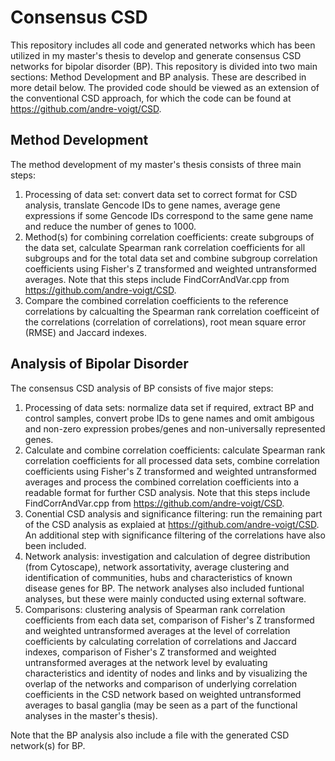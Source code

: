 # Consensus CSD

This repository includes all code and generated networks which has been utilized in my master's thesis to develop and generate consensus CSD networks for bipolar disorder (BP). This repository is divided into two main sections: Method Development and BP analysis. These are described in more detail below.
The provided code should be viewed as an extension of the conventional CSD approach, for which the code can be found at https://github.com/andre-voigt/CSD.

## Method Development
The method development of my master's thesis consists of three main steps:
1. Processing of data set: convert data set to correct format for CSD analysis, translate Gencode IDs to gene names, average gene expressions if some Gencode IDs correspond to the same gene name and reduce the number of genes to 1000.
2. Method(s) for combining correlation coefficients: create subgroups of the data set, calculate Spearman rank correlation coefficients for all subgroups and for the total data set and combine subgroup correlation coefficients using Fisher's Z transformed and weighted untransformed averages. Note that this steps include FindCorrAndVar.cpp from https://github.com/andre-voigt/CSD.
3. Compare the combined correlation coefficients to the reference correlations by calcualting the Spearman rank correlation coefficeint of the correlations (correlation of correlations), root mean square error (RMSE) and Jaccard indexes.

## Analysis of Bipolar Disorder
The consensus CSD analysis of BP consists of five major steps:
1. Processing of data sets: normalize data set if required, extract BP and control samples, convert probe IDs to gene names and omit ambigous and non-zero expression probes/genes and non-universally represented genes.
2. Calculate and combine correlation coefficients: calculate Spearman rank correlation coefficients for all processed data sets, combine correlation coefficients using Fisher's Z transformed and weighted untransformed averages and process the combined correlation coefficients into a readable format for further CSD analysis. Note that this steps include FindCorrAndVar.cpp from https://github.com/andre-voigt/CSD.
3. Conential CSD analysis and significance filtering: run the remaining part of the CSD analysis as explaied at https://github.com/andre-voigt/CSD. An additional step with significance filtering of the correlations have also been included. 
4. Network analysis: investigation and calculation of degree distribution (from Cytoscape), network assortativity, average clustering and identification of communities, hubs and characteristics of known disease genes for BP. The network analyses also included funtional analyses, but these were mainly conducted using external software.
5. Comparisons: clustering analysis of Spearman rank correlation coefficients from each data set, comparison of Fisher's Z transformed and weighted untransformed averages at the level of correlation coefficients by calculating correlation of correlations and Jaccard indexes, comparison of Fisher's Z transformed and weighted untransformed averages at the network level by evaluating characteristics and identity of nodes and links and by visualizing the overlap of the networks and comparison of underlying correlation coefficients in the CSD network based on weighted untransformed averages to basal ganglia (may be seen as a part of the functional analyses in the master's thesis).

 Note that the BP analysis also include a file with the generated CSD network(s) for BP. 
